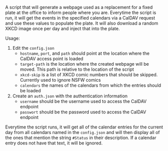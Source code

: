 A script that will generate a webpage used as a replacement for a fixed plate at the office to inform people where you are.  Everytime the script is run, it will get the events in the specified calendars via a CalDAV request and use these values to populate the plate.  It will also download a random XKCD image once per day and inject that into the plate.

Usage:
  1. Edit the `config.json`
     - `hostname`, `port`, and `path` should point at the location where the CalDAV access point is loaded
     - `target-path` is the location where the created webpage will be moved.  This path is relative to the location of the script
     - `xkcd-skip` is a list of XKCD comic numbers that should be skipped.  Currently used to ignore NSFW comics
     - `calendars` the names of the calendars from which the entries should be loaded
  1. Create an `auth.json` with the authentication information
     - `username` should be the username used to access the CalDAV endpoint
     - `passwort` should be the password used to access the CalDAV endpoint

Everytime the script runs, it will get all of the calendar entries for the current day from all calendars named in the `config.json` and will then display all of the ones that mention the string `#Status` in their description.  If a calendar entry does not have that text, it will be ignored.
